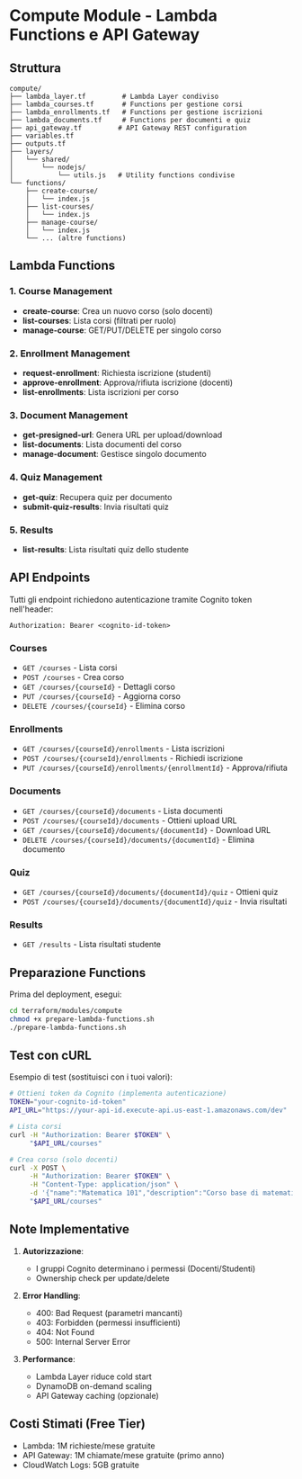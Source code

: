 # Compute Module - Lambda Functions e API Gateway

## Struttura

```
compute/
├── lambda_layer.tf         # Lambda Layer condiviso
├── lambda_courses.tf       # Functions per gestione corsi
├── lambda_enrollments.tf   # Functions per gestione iscrizioni
├── lambda_documents.tf     # Functions per documenti e quiz
├── api_gateway.tf         # API Gateway REST configuration
├── variables.tf
├── outputs.tf
├── layers/
│   └── shared/
│       └── nodejs/
│           └── utils.js   # Utility functions condivise
└── functions/
    ├── create-course/
    │   └── index.js
    ├── list-courses/
    │   └── index.js
    ├── manage-course/
    │   └── index.js
    └── ... (altre functions)
```

## Lambda Functions

### 1. Course Management
- **create-course**: Crea un nuovo corso (solo docenti)
- **list-courses**: Lista corsi (filtrati per ruolo)
- **manage-course**: GET/PUT/DELETE per singolo corso

### 2. Enrollment Management
- **request-enrollment**: Richiesta iscrizione (studenti)
- **approve-enrollment**: Approva/rifiuta iscrizione (docenti)
- **list-enrollments**: Lista iscrizioni per corso

### 3. Document Management
- **get-presigned-url**: Genera URL per upload/download
- **list-documents**: Lista documenti del corso
- **manage-document**: Gestisce singolo documento

### 4. Quiz Management
- **get-quiz**: Recupera quiz per documento
- **submit-quiz-results**: Invia risultati quiz

### 5. Results
- **list-results**: Lista risultati quiz dello studente

## API Endpoints

Tutti gli endpoint richiedono autenticazione tramite Cognito token nell'header:
```
Authorization: Bearer <cognito-id-token>
```

### Courses
- `GET /courses` - Lista corsi
- `POST /courses` - Crea corso
- `GET /courses/{courseId}` - Dettagli corso
- `PUT /courses/{courseId}` - Aggiorna corso
- `DELETE /courses/{courseId}` - Elimina corso

### Enrollments
- `GET /courses/{courseId}/enrollments` - Lista iscrizioni
- `POST /courses/{courseId}/enrollments` - Richiedi iscrizione
- `PUT /courses/{courseId}/enrollments/{enrollmentId}` - Approva/rifiuta

### Documents
- `GET /courses/{courseId}/documents` - Lista documenti
- `POST /courses/{courseId}/documents` - Ottieni upload URL
- `GET /courses/{courseId}/documents/{documentId}` - Download URL
- `DELETE /courses/{courseId}/documents/{documentId}` - Elimina documento

### Quiz
- `GET /courses/{courseId}/documents/{documentId}/quiz` - Ottieni quiz
- `POST /courses/{courseId}/documents/{documentId}/quiz` - Invia risultati

### Results
- `GET /results` - Lista risultati studente

## Preparazione Functions

Prima del deployment, esegui:
```bash
cd terraform/modules/compute
chmod +x prepare-lambda-functions.sh
./prepare-lambda-functions.sh
```

## Test con cURL

Esempio di test (sostituisci con i tuoi valori):
```bash
# Ottieni token da Cognito (implementa autenticazione)
TOKEN="your-cognito-id-token"
API_URL="https://your-api-id.execute-api.us-east-1.amazonaws.com/dev"

# Lista corsi
curl -H "Authorization: Bearer $TOKEN" \
     "$API_URL/courses"

# Crea corso (solo docenti)
curl -X POST \
     -H "Authorization: Bearer $TOKEN" \
     -H "Content-Type: application/json" \
     -d '{"name":"Matematica 101","description":"Corso base di matematica"}' \
     "$API_URL/courses"
```

## Note Implementative

1. **Autorizzazione**: 
   - I gruppi Cognito determinano i permessi (Docenti/Studenti)
   - Ownership check per update/delete

2. **Error Handling**:
   - 400: Bad Request (parametri mancanti)
   - 403: Forbidden (permessi insufficienti)
   - 404: Not Found
   - 500: Internal Server Error

3. **Performance**:
   - Lambda Layer riduce cold start
   - DynamoDB on-demand scaling
   - API Gateway caching (opzionale)

## Costi Stimati (Free Tier)

- Lambda: 1M richieste/mese gratuite
- API Gateway: 1M chiamate/mese gratuite (primo anno)
- CloudWatch Logs: 5GB gratuite